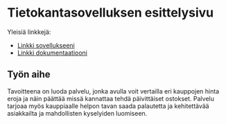 # Tietokantasovelluksen esittelysivu

Yleisiä linkkejä:

* [Linkki sovellukseeni](http://ollivaan.users.cs.helsinki.fi/kauppakassi)
* [Linkki dokumentaatiooni](https://github.com/ollivaan/Tsoha-Bootstrap/blob/master/doc/dokumentaatio.pdf)

## Työn aihe

Tavoitteena on luoda palvelu, jonka avulla voit vertailla eri kauppojen hinta eroja ja näin päättää missä kannattaa
tehdä päivittäiset ostokset. Palvelu tarjoaa myös kauppiaalle helpon tavan saada palautetta ja kehitettävää asiakkailta ja mahdollisten kyselyiden luomiseen.
